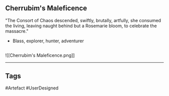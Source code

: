 ## Cherrubim's Maleficence
"The Consort of Chaos descended,
swiftly, brutally, artfully, she consumed the living,
leaving naught behind but a Rosemarie bloom,
to celebrate the massacre."
- Blass, explorer, hunter, adventurer
## 
![[Cherrubim's Maleficence.png]]

---
## Tags
#Artefact
#UserDesigned 